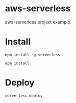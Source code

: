 # aws-serverless
aws-serverless project example.
# Install
`npm install -g serverless`

`npm install`
# Deploy
```serverless deploy```

